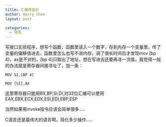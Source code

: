 ```yaml
---
title: 汇编传指针
author: Harry Chen
layout: post

categories:
  - 随笔
---
```


  写接口实验程序，想写个函数，函数里读入一个数字，存到内存一个变量里，传了变量的偏移值进去，函数里怎么也写不进内存，调了很长时间后才发现mov [bp 4]，ax是不对的，[bp 4]只取出了地址，想在写进去还要再寻一次值，我觉得一般的办法就是寄存器间接寻址了，加一条：

	MOV SI,[BP 4]

	MOV [SI],AX

  这里寄存器只能用BX,BP,SI,DI,对32位汇编可以使用EAX,EBX,ECX,EDX,ESI,EDI,EBP,ESP

  当然如果用invoke指令应该会简单很多…..

  C语言还是最伟大的语言啊，简化多少操作…..
